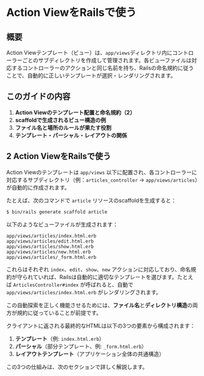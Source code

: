 # Action ViewをRailsで使う

## 概要
Action Viewテンプレート（ビュー）は、`app/views`ディレクトリ内にコントローラーごとのサブディレクトリを作成して管理されます。各ビューファイルは対応するコントローラーのアクションと同じ名前を持ち、Railsの命名規約に従うことで、自動的に正しいテンプレートが選択・レンダリングされます。

## このガイドの内容
1. **Action Viewのテンプレート配置と命名規約（2）**
2. **scaffoldで生成されるビュー構造の例**
3. **ファイル名と場所のルールが果たす役割**
4. **テンプレート・パーシャル・レイアウトの関係**

## 2 Action ViewをRailsで使う

Action Viewのテンプレートは `app/views` 以下に配置され、各コントローラーに対応するサブディレクトリ（例：`articles_controller` → `app/views/articles`）が自動的に作成されます。

たとえば、次のコマンドで `article` リソースのscaffoldを生成すると：
```bash
$ bin/rails generate scaffold article
```
以下のようなビューファイルが生成されます：
```plaintext
app/views/articles/index.html.erb
app/views/articles/edit.html.erb
app/views/articles/show.html.erb
app/views/articles/new.html.erb
app/views/articles/_form.html.erb
```

これらはそれぞれ `index`、`edit`、`show`、`new` アクションに対応しており、命名規約が守られていれば、Railsは自動的に適切なテンプレートを選びます。たとえば `ArticlesController#index` が呼ばれると、自動で `app/views/articles/index.html.erb` がレンダリングされます。

この自動探索を正しく機能させるためには、**ファイル名**と**ディレクトリ構造**の両方が規約に従っていることが前提です。

クライアントに返される最終的なHTMLは以下の3つの要素から構成されます：
1. **テンプレート**（例: `index.html.erb`）
2. **パーシャル**（部分テンプレート、例: `_form.html.erb`）
3. **レイアウトテンプレート**（アプリケーション全体の共通構造）

この3つの仕組みは、次のセクションで詳しく解説します。

